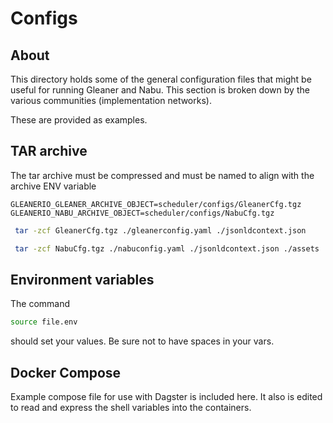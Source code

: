 # Configs

## About

This directory holds some of the general configuration files that might
be useful for running Gleaner and Nabu. This section is broken down
by the various communities (implementation networks).

These are provided as examples.

## TAR archive

The tar archive must be compressed and must be named to align
with the archive ENV variable

```
GLEANERIO_GLEANER_ARCHIVE_OBJECT=scheduler/configs/GleanerCfg.tgz
GLEANERIO_NABU_ARCHIVE_OBJECT=scheduler/configs/NabuCfg.tgz
```

```bash
 tar -zcf GleanerCfg.tgz ./gleanerconfig.yaml ./jsonldcontext.json
```

```bash
 tar -zcf NabuCfg.tgz ./nabuconfig.yaml ./jsonldcontext.json ./assets
```

## Environment variables

The command

```bash
source file.env
```

should set your values. Be sure not to have spaces in
your vars.

## Docker Compose

Example compose file for use with Dagster is included here.
It also is edited to read and express the shell variables
into the containers.
